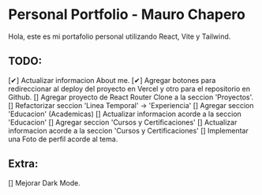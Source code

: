 # Personal Portfolio - Mauro Chapero

Hola, este es mi portafolio personal utilizando React, Vite y Tailwind.

## TODO:
[✔] Actualizar informacion About me.
[✔] Agregar botones para redireccionar al deploy del proyecto en Vercel y otro para el repositorio en Github.
[] Agregar proyecto de React Router Clone a la seccion 'Proyectos'.
[] Refactorizar seccion 'Linea Temporal' -> 'Experiencia'
[] Agregar seccion 'Educacion' (Academicas)
[] Actualizar informacion acorde a la seccion 'Educacion'
[] Agregar seccion 'Cursos y Certificaciones'
[] Actualizar informacion acorde a la seccion 'Cursos y Certificaciones'
[] Implementar una Foto de perfil acorde al tema.

## Extra:
[] Mejorar Dark Mode.